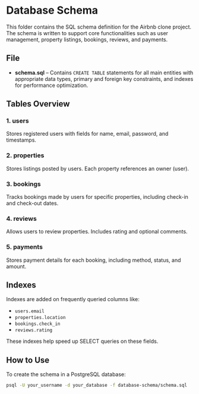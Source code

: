 # Database Schema

This folder contains the SQL schema definition for the Airbnb clone project. The schema is written to support core functionalities such as user management, property listings, bookings, reviews, and payments.

## File

- **schema.sql** – Contains `CREATE TABLE` statements for all main entities with appropriate data types, primary and foreign key constraints, and indexes for performance optimization.

## Tables Overview

### 1. users
Stores registered users with fields for name, email, password, and timestamps.

### 2. properties
Stores listings posted by users. Each property references an owner (user).

### 3. bookings
Tracks bookings made by users for specific properties, including check-in and check-out dates.

### 4. reviews
Allows users to review properties. Includes rating and optional comments.

### 5. payments
Stores payment details for each booking, including method, status, and amount.

## Indexes

Indexes are added on frequently queried columns like:
- `users.email`
- `properties.location`
- `bookings.check_in`
- `reviews.rating`

These indexes help speed up SELECT queries on these fields.

## How to Use

To create the schema in a PostgreSQL database:

```bash
psql -U your_username -d your_database -f database-schema/schema.sql
